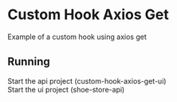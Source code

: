 # Custom Hook Axios Get

Example of a custom hook using axios get

## Running
Start the api project (custom-hook-axios-get-ui)  
Start the ui project  (shoe-store-api)